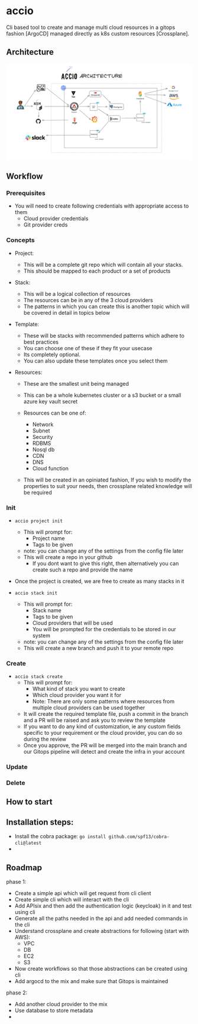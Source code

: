 # accio

Cli based tool to create and manage multi cloud resources in a gitops fashion [ArgoCD] managed directly as k8s custom resources [Crossplane].


## Architecture

![accio architecture](images/accio-workflow.png)



## Workflow


### Prerequisites

- You will need to create following credentials with appropriate access to them 
    - Cloud provider credentials
    - Git provider creds
    
### Concepts

- Project:
    - This will be a complete git repo which will contain all your stacks. 
    - This should be mapped to each product or a set of products

- Stack:
    - This will be a logical collection of resources
    - The resources can be in any of the 3 cloud providers
    - The patterns in which you can create this is another topic which will be covered in detail in topics below

- Template:
    - These will be stacks with recommended patterns which adhere to best practices
    - You can choose one of these if they fit your usecase
    - Its completely optional.
    - You can also update these templates once you select them

- Resources:
    - These are the smallest unit being managed 
    - This can be a whole kubernetes cluster or a s3 bucket or a small azure key vault secret
    - Resources can be one of:
        - Network
        - Subnet
        - Security
        - RDBMS
        - Nosql db
        - CDN
        - DNS
        - Cloud function


    - This will be created in an opiniated fashion, If you wish to modify the properties to suit your needs, then crossplane related knowledge will be required



### Init

- `accio project init`
    - This will prompt for:
        - Project name
        - Tags to be given
    - note: you can change any of the settings from the config file later
    - This will create a repo in your github 
        - If you dont want to give this right, then alternatively you can create such a repo and provide the name
    
- Once the project is created, we are free to create as many stacks in it
- `accio stack init`
    - This will prompt for:
        - Stack name
        - Tags to be given
        - Cloud providers that will be used
        - You will be prompted for the credentials to be stored in our system
    - note: you can change any of the settings from the config file later
    - This will create a new branch and push it to your remote repo


### Create

- `accio stack create`
    - This will prompt for:
        - What kind of stack you want to create
        - Which cloud provider you want it for
        - Note: There are only some patterns where resources from multiple cloud providers can be used together
    - It will create the required template file, push a commit in the branch and a PR will be raised and ask you to review the template
    - If you want to do any kind of customization, ie any custom fields specific to your requirement or the cloud provider, you can do so during the review
    - Once you approve, the PR will be merged into the main branch and our Gitops pipeline will detect and create the infra in your account



### Update

<TODO>

### Delete

<TODO>


## How to start


## Installation steps:

- Install the cobra package:
`go install github.com/spf13/cobra-cli@latest`
- 

## Roadmap

phase 1:

- Create a simple api which will get request from cli client
- Create simple cli which will interact with the cli
- Add APIsix and then add the authentication logic (keycloak) in it and test using cli
- Generate all the paths needed in the api and add needed commands in the cli
- Understand crossplane and create abstractions for following (start with AWS):
    - VPC
    - DB
    - EC2
    - S3
- Now create workflows so that those abstractions can be created using cli
- Add argocd to the mix and make sure that Gitops is maintained 

phase 2:

- Add another cloud provider to the mix
- Use database to store metadata
- 